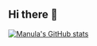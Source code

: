 ## Hi there 👋

[![Manula's GitHub stats](https://github-readme-stats.vercel.app/api?username=manula-sameera&show=reviews,discussions_started,discussions_answered,prs_merged,prs_merged_percentage)](https://github.com/anuraghazra/github-readme-stats)

<!--
**manula-sameera/manula-sameera** is a ✨ _special_ ✨ repository because its `README.md` (this file) appears on your GitHub profile.

Here are some ideas to get you started:

- 🔭 I’m currently working on ...
- 🌱 I’m currently learning ...
- 👯 I’m looking to collaborate on ...
- 🤔 I’m looking for help with ...
- 💬 Ask me about ...
- 📫 How to reach me: ...
- 😄 Pronouns: ...
- ⚡ Fun fact: ...
-->
